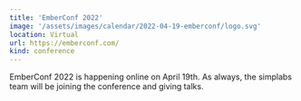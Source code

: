 ```yaml
---
title: 'EmberConf 2022'
image: '/assets/images/calendar/2022-04-19-emberconf/logo.svg'
location: Virtual
url: https://emberconf.com/
kind: conference
---
```


EmberConf 2022 is happening online on April 19th. As always, the simplabs team
will be joining the conference and giving talks.
